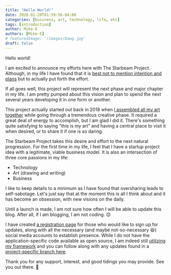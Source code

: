 ```yaml
---
title: "Hello World!"
date: 2020-01-20T01:59:56-04:00
categories: [business, art, technology, life, etc]
tags: [introduction]
author: Mike-E
authors: [Mike-E]
# featuredImage: '/images/Dawg.jpg'
draft: false
---
```


Hello world!  

I am excited to announce my efforts here with The Starbeam Project.  Although, in my life I have found that it is [best not to mention intention and plans](https://thecreative.cafe/if-you-want-to-make-god-laugh-tell-him-your-plans-413ee471c7b7) but to actually put forth the effort.

If all goes well, this project will represent the next phase and major chapter in my life.  I am pretty pumped about this vision and plan to spend the next several years developing it in one form or another.

This project actually started out back in 2018 when [I assembled all my art together](https://ossem.com/) while going through a tremendous creative phase.  It required a great deal of energy to accomplish, but I am glad I did it.  There's something quite satisfying to saying "this is my art" and having a central place to visit it when desired, or to share it if one is so daring.

The Starbeam Project takes this desire and effort to the next natural progression.  For the first time in my life, I feel that I have a startup project idea with a legitimate, viable business model.  It is also an intersection of three core passions in my life:

- Technology
- Art (drawing and writing)
- Business

I like to keep details to a minimum as I have found that oversharing leads to self-sabotage.  Let's just say that at the moment this is all I think about and it has become an obsession, with new visions on the daily.

Until a launch is made, I am not sure how often I will be able to update this blog.  After all, if I am blogging, I am not coding. 😊

I have created [a registration page](https://register.starbeam.one/) for those who would like to sign up for updates, along with all the necessary (and maybe not-so-necessary 😆) social media accounts to establish presence.  While I do not have the application-specific code available as open source, I am indeed still [utilizing my framework](https://github.com/DragonSpark/Framework) and you can follow along with any updates found in a [project-specific branch here](https://github.com/DragonSpark/Framework/tree/projects/Starbeam).

Thank you for any support, interest, and good tidings you may provide.  See you out there. 🎉